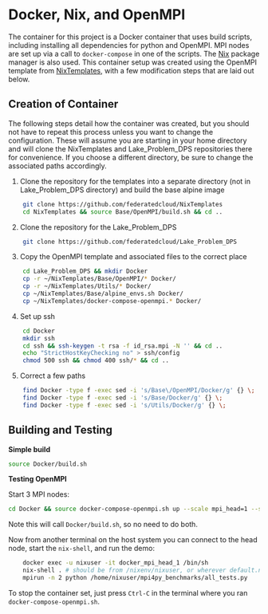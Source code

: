 # Docker, Nix, and OpenMPI 

The container for this project is a Docker container that uses build scripts, including installing all dependencies for python and OpenMPI.  MPI nodes are set up via a call to `docker-compose` in one of the scripts.  The [Nix](https://nixos.org/nix/) package manager is also used.  This container setup was created using the OpenMPI template from [NixTemplates](https://github.com/federatedcloud/NixTemplates), with a few modification steps that are laid out below.

## Creation of Container

The following steps detail how the container was created, but you should not have to repeat this process unless you want to change the configuration.  These will assume you are starting in your home directory and will clone the NixTemplates and Lake_Problem_DPS repositories there for convenience.  If you choose a different directory, be sure to change the associated paths accordingly.

1. Clone the repository for the templates into a separate directory (not in Lake_Problem_DPS directory) and build the base alpine image
```bash
    git clone https://github.com/federatedcloud/NixTemplates
    cd NixTemplates && source Base/OpenMPI/build.sh && cd ..
```
2. Clone the repository for the Lake_Problem_DPS
```bash
    git clone https://github.com/federatedcloud/Lake_Problem_DPS
```
3. Copy the OpenMPI template and associated files to the correct place
```bash
    cd Lake_Problem_DPS && mkdir Docker
    cp -r ~/NixTemplates/Base/OpenMPI/* Docker/
    cp -r ~/NixTemplates/Utils/* Docker/
    cp ~/NixTemplates/Base/alpine_envs.sh Docker/
    cp ~/NixTemplates/docker-compose-openmpi.* Docker/
```
4. Set up ssh
```bash
    cd Docker
    mkdir ssh
    cd ssh && ssh-keygen -t rsa -f id_rsa.mpi -N '' && cd ..
    echo "StrictHostKeyChecking no" > ssh/config
    chmod 500 ssh && chmod 400 ssh/* && cd ..
```
5. Correct a few paths
```bash
    find Docker -type f -exec sed -i 's/Base\/OpenMPI/Docker/g' {} \;
    find Docker -type f -exec sed -i 's/Base/Docker/g' {} \;
    find Docker -type f -exec sed -i 's/Utils/Docker/g' {} \;
```

## Building and Testing

**Simple build**

```bash
source Docker/build.sh
```

**Testing OpenMPI**

Start 3 MPI nodes:
```bash
cd Docker && source docker-compose-openmpi.sh up --scale mpi_head=1 --scale mpi_node=3
```
Note this will call `Docker/build.sh`, so no need to do both.

Now from another terminal on the host system you can connect to the head node, start the `nix-shell`, and run the demo:
```bash
    docker exec -u nixuser -it docker_mpi_head_1 /bin/sh
    nix-shell . # should be from /nixenv/nixuser, or wherever default.nix was copied to
    mpirun -n 2 python /home/nixuser/mpi4py_benchmarks/all_tests.py
```

To stop the container set, just press `Ctrl-C` in the terminal where you ran
`docker-compose-openmpi.sh`.
